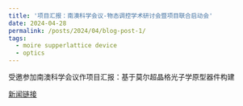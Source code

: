 ```yaml
---
title: '项目汇报：南澳科学会议-物态调控学术研讨会暨项目联合启动会'
date: 2024-04-28
permalink: /posts/2024/04/blog-post-1/
tags:
  - moire supperlattice device
  - optics
---
```


受邀参加南澳科学会议作项目汇报：基于莫尔超晶格光子学原型器件构建

<p><a href="https://spse.bjtu.edu.cn/cms/item/2290.html">新闻链接</a></p>



